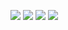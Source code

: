 [![](https://raw.githubusercontent.com/kaboko14/my_readme/master/profile-summary-card-output/solarized/0-profile-details.svg)](https://github.com/vn7n24fzkq/github-profile-summary-cards)
[![](https://raw.githubusercontent.com/kaboko14/my_readme/master/profile-summary-card-output/solarized/1-repos-per-language.svg)](https://github.com/vn7n24fzkq/github-profile-summary-cards)
[![](https://raw.githubusercontent.com/kaboko14/my_readme/master/profile-summary-card-output/solarized/2-most-commit-language.svg)](https://github.com/vn7n24fzkq/github-profile-summary-cards)
[![](https://raw.githubusercontent.com/kaboko14/my_readme/master/profile-summary-card-output/solarized/3-stats.svg)](https://github.com/vn7n24fzkq/github-profile-summary-cards)
